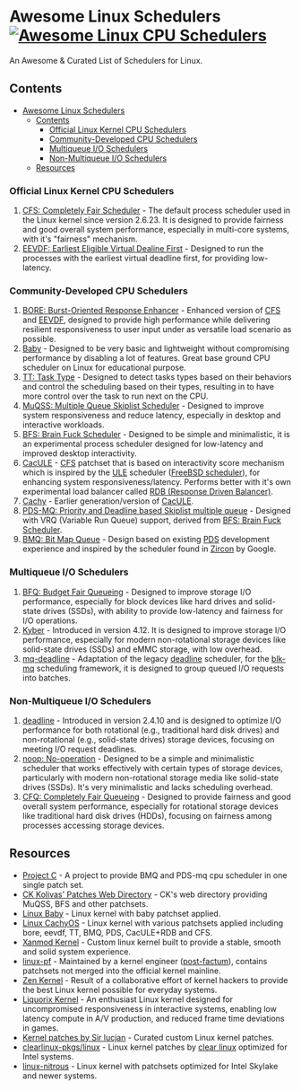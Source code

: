 # Awesome Linux Schedulers [![Awesome Linux CPU Schedulers](https://awesome.re/badge-flat.svg)](https://github.com/TanvirOnGH/awesome-linux-cpu-schedulers)

An Awesome & Curated List of Schedulers for Linux.

## Contents

- [Awesome Linux Schedulers ](#awesome-linux-schedulers-)
  - [Contents](#contents)
    - [Official Linux Kernel CPU Schedulers](#official-linux-kernel-cpu-schedulers)
    - [Community-Developed CPU Schedulers](#community-developed-cpu-schedulers)
    - [Multiqueue I/O Schedulers](#multiqueue-io-schedulers)
    - [Non-Multiqueue I/O Schedulers](#non-multiqueue-io-schedulers)
  - [Resources](#resources)

### Official Linux Kernel CPU Schedulers

1. [CFS: Completely Fair Scheduler](https://docs.kernel.org/scheduler/sched-design-CFS.html) - The default process scheduler used in the Linux kernel since version 2.6.23. It is designed to provide fairness and good overall system performance, especially in multi-core systems, with it's "fairness" mechanism.
2. [EEVDF: Earliest Eligible Virtual Dealine First](https://lwn.net/Articles/925371/) - Designed to run the processes with the earliest virtual deadline first, for providing low-latency.

### Community-Developed CPU Schedulers

1. [BORE: Burst-Oriented Response Enhancer](https://github.com/firelzrd/bore-scheduler) - Enhanced version of [CFS](https://docs.kernel.org/scheduler/sched-design-CFS.html) and [EEVDF](https://lwn.net/Articles/925371/), designed to provide high performance while delivering resilient responsiveness to user input under as versatile load scenario as possible.
2. [Baby](https://github.com/hamadmarri/Baby-CPU-Scheduler) - Designed to be very basic and lightweight without compromising performance by disabling a lot of features. Great base ground CPU scheduler on Linux for educational purpose.
3. [TT: Task Type](https://github.com/hamadmarri/TT-CPU-Scheduler) - Designed to detect tasks types based on their behaviors and control the scheduling based on their types, resulting in to have more control over the task to run next on the CPU.
4. [MuQSS: Multiple Queue Skiplist Scheduler](https://lwn.net/Articles/720227/) - Designed to improve system responsiveness and reduce latency, especially in desktop and interactive workloads.
5. [BFS: Brain Fuck Scheduler](https://en.wikipedia.org/wiki/Brain_Fuck_Scheduler) - Designed to be simple and minimalistic, it is an experimental process scheduler designed for low-latency and improved desktop interactivity.
6. [CacULE](https://github.com/hamadmarri/cacule-cpu-scheduler) - [CFS](https://docs.kernel.org/scheduler/sched-design-CFS.html) patchset that is based on interactivity score mechanism which is inspired by the [ULE](https://en.wikipedia.org/wiki/ULE_scheduler) scheduler ([FreeBSD scheduler](https://papers.freebsd.org/2003/bsdcon/jeff-ule_scheduler/)), for enhancing system responsiveness/latency. Performs better with it's own experimental load balancer called [RDB (Response Driven Balancer)](https://github.com/hamadmarri/cacule-cpu-scheduler#response-driven-balancer-rdb).
7. [Cachy](https://github.com/hamadmarri/cacule-cpu-scheduler/tree/c68d210538fabac002acb84d99e9c3d365edc14f) - Earlier generation/version of [CacULE](https://github.com/hamadmarri/cacule-cpu-scheduler).
8. [PDS-MQ: Priority and Deadline based Skiplist multiple queue](https://www.phoronix.com/news/PDS-MQ-Linux-4.17) - Designed with VRQ (Variable Run Queue) support, derived from [BFS: Brain Fuck Scheduler](https://en.wikipedia.org/wiki/Brain_Fuck_Scheduler).
9. [BMQ: Bit Map Queue](https://www.phoronix.com/news/Linux-BitMap-Queue-BMQ) - Design based on existing [PDS](https://www.phoronix.com/news/PDS-MQ-Linux-4.17) development experience and inspired by the scheduler found in [Zircon](https://fuchsia.dev/fuchsia-src/concepts/kernel) by Google.

### Multiqueue I/O Schedulers

1. [BFQ: Budget Fair Queueing](https://docs.kernel.org/block/bfq-iosched.html) - Designed to improve storage I/O performance, especially for block devices like hard drives and solid-state drives (SSDs), with ability to provide low-latency and fairness for I/O operations.
2. [Kyber](https://lwn.net/Articles/720071/) - Introduced in version 4.12. It is designed to improve storage I/O performance, especially for modern non-rotational storage devices like solid-state drives (SSDs) and eMMC storage, with low overhead.
3. [mq-deadline](https://github.com/torvalds/linux/blob/master/block/mq-deadline.c) - Adaptation of the legacy [deadline](https://en.wikipedia.org/wiki/Deadline_scheduler) scheduler, for the [blk-mq](https://docs.kernel.org/block/blk-mq.html) scheduling framework, it is designed to group queued I/O requests into batches.

### Non-Multiqueue I/O Schedulers

1. [deadline](https://en.wikipedia.org/wiki/Deadline_scheduler) - Introduced in version 2.4.10 and is designed to optimize I/O performance for both rotational (e.g., traditional hard disk drives) and non-rotational (e.g., solid-state drives) storage devices, focusing on meeting I/O request deadlines.
2. [noop: No-operation](https://en.wikipedia.org/wiki/Noop_scheduler) - Designed to be a simple and minimalistic scheduler that works effectively with certain types of storage devices, particularly with modern non-rotational storage media like solid-state drives (SSDs). It's very minimalistic and lacks scheduling overhead.
3. [CFQ: Completely Fair Queueing](https://www.kernel.org/doc/Documentation/block/cfq-iosched.txt) - Designed to provide fairness and good overall system performance, especially for rotational storage devices like traditional hard disk drives (HDDs), focusing on fairness among processes accessing storage devices.

## Resources

- [Project C](https://gitlab.com/alfredchen/projectc) - A project to provide BMQ and PDS-mq cpu scheduler in one single patch set.
- [CK Kolivas' Patches Web Directory](http://ck.kolivas.org/patches/) - CK's web directory providing MuQSS, BFS and other patchsets.
- [Linux Baby](https://github.com/hamadmarri/linux-baby) - Linux kernel with baby patchset applied.
- [Linux CachyOS](https://github.com/CachyOS/linux-cachyos) - Linux kernel with various patchsets applied including bore, eevdf, TT, BMQ, PDS, CacULE+RDB and CFS.
- [Xanmod Kernel](https://xanmod.org) - Custom linux kernel built to provide a stable, smooth and solid system experience.
- [linux-pf](https://codeberg.org/pf-kernel/linux) - Maintained by a kernel engineer ([post-factum](https://pfkernel.natalenko.name/)), contains patchsets not merged into the official kernel mainline.
- [Zen Kernel](https://github.com/zen-kernel/zen-kernel) - Result of a collaborative effort of kernel hackers to provide the best Linux kernel possible for everyday systems.
- [Liquorix Kernel](https://liquorix.net) - An enthusiast Linux kernel designed for uncompromised responsiveness in interactive systems, enabling low latency compute in A/V production, and reduced frame time deviations in games.
- [Kernel patches by Sir lucjan](https://github.com/sirlucjan/kernel-patches) - Curated custom Linux kernel patches.
- [clearlinux-pkgs/linux](https://github.com/clearlinux-pkgs/linux) - Linux kernel patches by [clear linux](https://clearlinux.org) optimized for Intel systems.
- [linux-nitrous](https://gitlab.com/xdevs23/linux-nitrous) - Linux kernel with patchsets optimized for Intel Skylake and newer systems.
